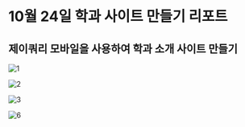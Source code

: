 # 10월 24일 학과 사이트 만들기 리포트
## 제이쿼리 모바일을 사용하여 학과 소개 사이트 만들기

![1](https://github.com/rhkdtjq0915/cordova/assets/80075223/7aa1caf5-c19b-4e89-9b1d-e068d83f9e31)


![2](https://github.com/rhkdtjq0915/cordova/assets/80075223/2e81df43-b2ca-4344-a2d6-6b6f4584c805)


![3](https://github.com/rhkdtjq0915/cordova/assets/80075223/0a3c9eba-6647-4b48-b27e-8236e1def8ea)


![6](https://github.com/rhkdtjq0915/cordova/assets/80075223/ac4d0142-f3fb-4a8b-828c-88c13b73faa8)
